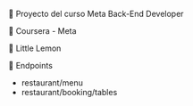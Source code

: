 🔵 Proyecto del curso Meta Back-End Developer

🔵 Coursera - Meta

🍋 Little Lemon

🔴 Endpoints
- restaurant/menu
- restaurant/booking/tables
